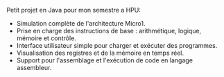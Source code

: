 Petit projet en Java pour mon semestre a HPU:

- Simulation complète de l'architecture Micro1.
- Prise en charge des instructions de base : arithmétique, logique, mémoire et contrôle.
- Interface utilisateur simple pour charger et exécuter des programmes.
- Visualisation des registres et de la mémoire en temps réel.
- Support pour l'assemblage et l'exécution de code en langage assembleur.
